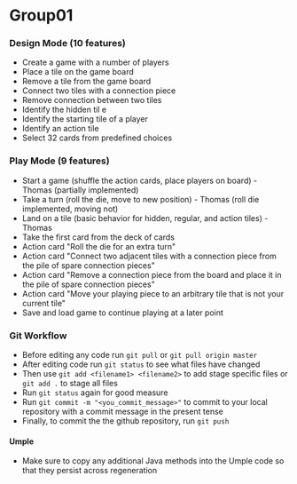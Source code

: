 # Group01

### Design Mode (10 features)
  * Create a game with a number of players
  * Place a tile on the game board
  * Remove a tile from the game board
  * Connect two tiles with a connection piece
  * Remove connection between two tiles
  * Identify the hidden til e
  * Identify the starting tile of a player
  * Identify an action tile
  * Select 32 cards from predefined choices
   
### Play Mode (9 features)
  * Start a game (shuffle the action cards, place players on board) - Thomas (partially implemented)
  * Take a turn (roll the die, move to new position) - Thomas (roll die implemented, moving not)
  * Land on a tile (basic behavior for hidden, regular, and action tiles) - Thomas
  * Take the first card from the deck of cards
  * Action card "Roll the die for an extra turn"
  * Action  card  "Connect  two  adjacent  tiles  with  a  connection  piece  from  the  pile  of  spare  connection pieces"
  * Action card "Remove a connection piece from the board and place it in the pile of spare connection pieces"
  * Action card "Move your playing piece to an arbitrary tile that is not your current tile"
  * Save and load game to continue playing at a later point
  
### Git Workflow
  * Before editing any code run `git pull` or `git pull origin master`
  * After editing code run `git status` to see what files have changed
  * Then use `git add <filename1> <filename2>` to add stage specific files or `git add .` to stage all files
  * Run `git status` again for good measure
  * Run `git commit -m "<you_commit_message>"` to commit to your local repository with a commit message in the present tense
  * Finally, to commit the the github repository, run `git push`

#### Umple
  * Make sure to copy any additional Java methods into the Umple code so that they persist across regeneration
